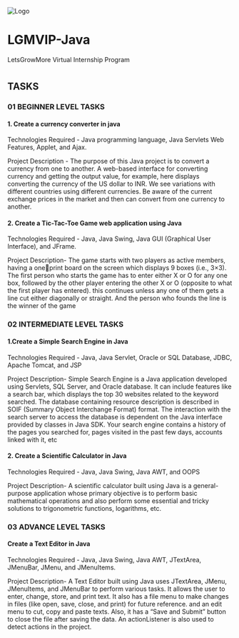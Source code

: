 
![Logo](https://letsgrowmore.in/wp-content/uploads/2021/05/cropped-growmore-removebg-preview.png)




# LGMVIP-Java 
LetsGrowMore Virtual Internship Program
#
## TASKS

### 01 BEGINNER LEVEL TASKS

 #### 1. Create a currency converter in java

 Technologies Required - 
 Java programming language, Java Servlets Web Features, Applet, and Ajax.
 
 Project Description - 
 The purpose of this Java project is to convert a currency from one to another. A web-based interface for converting currency and getting the output value, for example, here displays converting the currency of
 the US dollar to INR. We see variations with different countries using different currencies. Be aware of the current exchange prices in the market and then can convert from one currency to another.
 #### 2. Create a Tic-Tac-Toe Game web application using Java

Technologies Required - Java, Java Swing, Java GUI (Graphical User Interface), and JFrame.

Project Description- The game starts with two players as active members, having a oneprint board on the screen which displays 9 boxes (i.e., 3×3). The first
person who starts the game has to enter either X or O for any one box, followed by the other player entering the other X or O (opposite to what the first player has entered). this continues unless any one of
them gets a line cut either diagonally or straight. And the person who founds the line is the winner of the game


### 02 INTERMEDIATE LEVEL TASKS
 #### 1.Create a Simple Search Engine in Java

Technologies Required - Java, Java Servlet, Oracle or SQL Database, JDBC, Apache Tomcat, and JSP

Project Description- Simple Search Engine is a Java application developed using Servlets, SQL Server, and Oracle database. It can include features like a search bar, which displays the top 30 websites related to the keyword searched. The database containing resource description is described in SOIF (Summary Object
Interchange Format) format. The interaction with the search server to access the database is dependent on the Java interface provided by classes in Java
SDK. Your search engine contains a history of the pages you searched for, pages visited in the past few days, accounts linked with it, etc

 #### 2. Create a Scientific Calculator in Java

Technologies Required - Java, Java Swing, Java AWT, and OOPS

Project Description- A scientific calculator built using Java is a general-purpose application whose primary objective is to perform basic mathematical operations and also perform some essential and
tricky solutions to trigonometric functions, logarithms, etc.


### 03 ADVANCE LEVEL TASKS
 #### Create a Text Editor in Java

 Technologies Required - Java, Java Swing, Java AWT,   JTextArea, JMenuBar, JMenu, and JMenuItems.

Project Description- A Text Editor built using Java uses JTextArea, JMenu, JMenuItems, and JMenuBar to perform various tasks. It allows the user to enter, change, store, and print text. It also has a file menu to make changes in files (like open, save, close, and print) for future reference. and an edit menu to cut, copy and paste texts. Also, it has a “Save and Submit” button to close the file after saving the data. An actionListener is also used to detect actions in the project.
